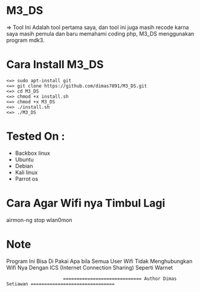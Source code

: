 # M3_DS
 => Tool Ini Adalah tool pertama saya, dan tool ini juga masih recode karna saya masih pemula dan baru memahami coding php, 
     M3_DS menggunakan program mdk3.

# Cara Install M3_DS
  ```
<=> sudo apt-install git
<=> git clone https://github.com/dimas7891/M3_DS.git
<=> cd M3_DS
<=> chmod +x install.sh
<=> chmod +x M3_DS
<=> ./install.sh
<=> ./M3_DS
 
  ```
# Tested On :
* Backbox linux
* Ubuntu 
* Debian
* Kali linux 
* Parrot os

# Cara Agar Wifi nya Timbul Lagi

airmon-ng stop wlan0mon

# Note

Program Ini Bisa Di Pakai Apa bila Semua User Wifi Tidak Menghubungkan Wifi Nya Dengan ICS (Internet Connection Sharing) Seperti Warnet 

                         ============================= Author Dimas Setiawan ===============================
